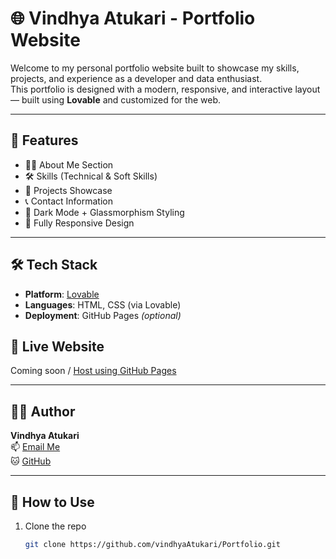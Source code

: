# 🌐 Vindhya Atukari - Portfolio Website

Welcome to my personal portfolio website built to showcase my skills, projects, and experience as a developer and data enthusiast.  
This portfolio is designed with a modern, responsive, and interactive layout — built using **Lovable** and customized for the web.

---

## 🚀 Features

- 🧑‍💼 About Me Section
- 🛠️ Skills (Technical & Soft Skills)
- 💼 Projects Showcase
- 📞 Contact Information
- 🌙 Dark Mode + Glassmorphism Styling
- 📱 Fully Responsive Design

---

## 🛠️ Tech Stack

- **Platform**: [Lovable](https://lovable.co/)
- **Languages**: HTML, CSS (via Lovable)
- **Deployment**: GitHub Pages _(optional)_

## 🔗 Live Website

Coming soon / [Host using GitHub Pages](https://pages.github.com)

---

## 🧑‍💻 Author

**Vindhya Atukari**  
📫 [Email Me](mailto:vindhyaatukari@email.com)  
🐱 [GitHub](https://github.com/vindhyaAtukari)

---

## 📌 How to Use

1. Clone the repo  
   ```bash
   git clone https://github.com/vindhyaAtukari/Portfolio.git
